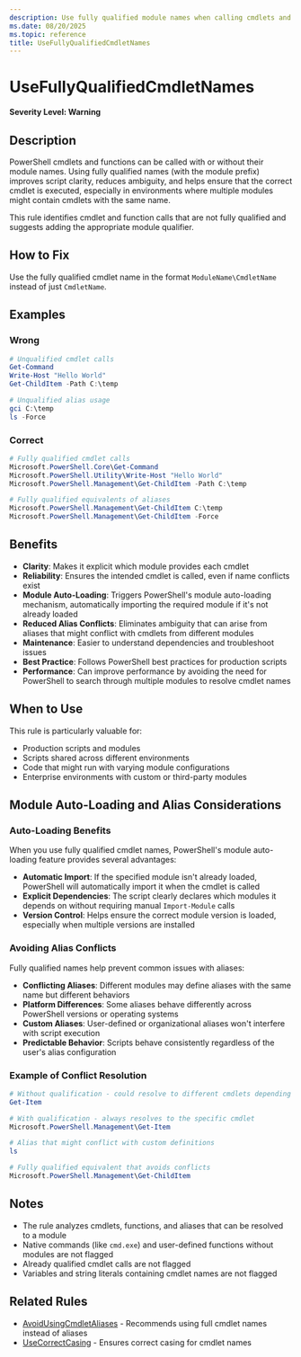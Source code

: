 ```yaml
---
description: Use fully qualified module names when calling cmdlets and functions.
ms.date: 08/20/2025
ms.topic: reference
title: UseFullyQualifiedCmdletNames
---
```

# UseFullyQualifiedCmdletNames

**Severity Level: Warning**

## Description

PowerShell cmdlets and functions can be called with or without their module names. Using fully qualified names (with the module prefix) improves script clarity, reduces ambiguity, and helps ensure that the correct cmdlet is executed, especially in environments where multiple modules might contain cmdlets with the same name.

This rule identifies cmdlet and function calls that are not fully qualified and suggests adding the appropriate module qualifier.

## How to Fix

Use the fully qualified cmdlet name in the format `ModuleName\CmdletName` instead of just `CmdletName`.

## Examples

### Wrong

```powershell
# Unqualified cmdlet calls
Get-Command
Write-Host "Hello World"
Get-ChildItem -Path C:\temp

# Unqualified alias usage
gci C:\temp
ls -Force
```

### Correct

```powershell
# Fully qualified cmdlet calls
Microsoft.PowerShell.Core\Get-Command
Microsoft.PowerShell.Utility\Write-Host "Hello World"
Microsoft.PowerShell.Management\Get-ChildItem -Path C:\temp

# Fully qualified equivalents of aliases
Microsoft.PowerShell.Management\Get-ChildItem C:\temp
Microsoft.PowerShell.Management\Get-ChildItem -Force
```

## Benefits

- **Clarity**: Makes it explicit which module provides each cmdlet
- **Reliability**: Ensures the intended cmdlet is called, even if name conflicts exist
- **Module Auto-Loading**: Triggers PowerShell's module auto-loading mechanism, automatically importing the required module if it's not already loaded
- **Reduced Alias Conflicts**: Eliminates ambiguity that can arise from aliases that might conflict with cmdlets from different modules
- **Maintenance**: Easier to understand dependencies and troubleshoot issues
- **Best Practice**: Follows PowerShell best practices for production scripts
- **Performance**: Can improve performance by avoiding the need for PowerShell to search through multiple modules to resolve cmdlet names

## When to Use

This rule is particularly valuable for:

- Production scripts and modules
- Scripts shared across different environments
- Code that might run with varying module configurations
- Enterprise environments with custom or third-party modules

## Module Auto-Loading and Alias Considerations

### Auto-Loading Benefits

When you use fully qualified cmdlet names, PowerShell's module auto-loading feature provides several advantages:

- **Automatic Import**: If the specified module isn't already loaded, PowerShell will automatically import it when the cmdlet is called
- **Explicit Dependencies**: The script clearly declares which modules it depends on without requiring manual `Import-Module` calls
- **Version Control**: Helps ensure the correct module version is loaded, especially when multiple versions are installed

### Avoiding Alias Conflicts

Fully qualified names help prevent common issues with aliases:

- **Conflicting Aliases**: Different modules may define aliases with the same name but different behaviors
- **Platform Differences**: Some aliases behave differently across PowerShell versions or operating systems
- **Custom Aliases**: User-defined or organizational aliases won't interfere with script execution
- **Predictable Behavior**: Scripts behave consistently regardless of the user's alias configuration

### Example of Conflict Resolution

```powershell
# Without qualification - could resolve to different cmdlets depending on loaded modules
Get-Item

# With qualification - always resolves to the specific cmdlet
Microsoft.PowerShell.Management\Get-Item

# Alias that might conflict with custom definitions
ls

# Fully qualified equivalent that avoids conflicts
Microsoft.PowerShell.Management\Get-ChildItem
```

## Notes

- The rule analyzes cmdlets, functions, and aliases that can be resolved to a module
- Native commands (like `cmd.exe`) and user-defined functions without modules are not flagged
- Already qualified cmdlet calls are not flagged
- Variables and string literals containing cmdlet names are not flagged

## Related Rules

- [AvoidUsingCmdletAliases](./AvoidUsingCmdletAliases.md) - Recommends using full cmdlet names instead of aliases
- [UseCorrectCasing](./UseCorrectCasing.md) - Ensures correct casing for cmdlet names
